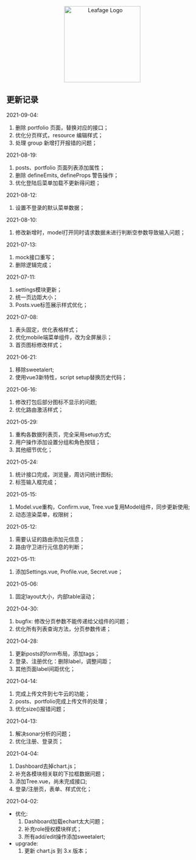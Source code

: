 <p align="center">
  <a href="https://console.leafage.top" target="_blank">
    <img alt="Leafage Logo" width="200" src="src/assets/logo.svg">
  </a>
</p>

## 更新记录

2021-09-04:
  1. 删除 portfolio 页面，替换对应的接口；
  2. 优化分页样式，resource 编辑样式；
  3. 处理 group 新增打开报错的问题；

2021-08-19:
  1. posts、portfolio 页面列表添加属性；
  2. 删除 defineEmits, defineProps 警告操作；
  3. 优化登陆后菜单加载不更新得问题；

2021-08-12:
  1. 设置不登录的默认菜单数据；

2021-08-10:
  1. 修改新增时，model打开同时请求数据未进行判断空参数导致输入问题；

2021-07-13:
  1. mock接口重写；
  2. 删除逻辑完成；

2021-07-11:
  1. settings模块更新；
  2. 统一页边距大小；
  3. Posts.vue标签展示样式优化；

2021-07-08:
  1. 表头固定，优化表格样式；
  2. 优化mobile端菜单组件，改为全屏展示；
  3. 首页图标修改样式；

2021-06-21:
  1. 移除sweetalert;
  2. 使用vue3新特性，script setup替换历史代码；

2021-06-16:
  1. 修改打包后部分图标不显示的问题;
  2. 优化路由激活样式；

2021-05-29:
  1. 重构各数据列表页，完全采用setup方式;
  2. 用户操作添加设置分组和角色按钮；
  3. 其他细节优化；

2021-05-24:
  1. 统计接口完成，浏览量，周访问统计图标;
  2. 标签输入框完成；

2021-05-15:
  1. Model.vue重构，Confirm.vue, Tree.vue复用Model组件，同步更新使用;
  2. 动态渲染菜单，权限树；

2021-05-12:  
  1. 需要认证的路由添加元信息；
  2. 路由守卫进行元信息的判断；

2021-05-11:  
  1. 添加Settings.vue, Profile.vue, Secret.vue；

2021-05-06:  
  1. 固定layout大小，内部table滚动；

2021-04-30:  
  1. bugfix: 修改分页参数不能传递给父组件的问题；
  2. 优化所有列表查询方法，分页参数传递；

2021-04-28:  
  1. 更新posts的form布局，添加tags；
  2. 登录、注册优化：删除label，调整间距；
  3. 其他页面label间距优化；

2021-04-14:  
  1. 完成上传文件到七牛云的功能；
  2. posts、portfolio完成上传文件的处理；
  3. 优化size()报错问题；

2021-04-13:  
  1. 解决sonar分析的问题；
  2. 优化注册、登录页；

2021-04-04:  
  1. Dashboard去掉chart.js；
  2. 补充各模块相关联的下拉框数据问题；
  3. 添加Tree.vue，尚未完成接口;
  4. 登录/注册页，表单、样式优化；

2021-04-02: 
- 优化: 
  1. Dashboard加载echart太大问题；
  2. 补充role授权模块样式；
  3. 所有add/edit操作添加sweetalert;
- upgrade:
  1. 更新 chart.js 到 3.x 版本；
